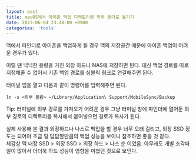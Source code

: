 ```yaml
---
layout: post
title: macOS에서 아이폰 백업 디렉토리를 외부 폴더로 옮기기
date: 2023-06-04 23:48:00 +0900
categories: 'tools'
---
```


맥에서 파인더로 아이폰을 백업하게 될 경우 맥의 저장공간 때문에 아이폰 백업이 어려운 경우가 있다.

이럴 땐 넉넉한 용량을 가진 외장 하드나 NAS에 저장하면 된다. 대신 백업 경로를 따로 지정해줄 수 없어서 기존 백업 경로를 심볼릭 링크로 연결해주면 된다.

터미널 앱을 열고 다음과 같이 명령어를 입력해주면 된다.

```shell
ln -s <외부 볼륨> ~/Library/Application\ Support/MobileSync/Backup
```

Tip: 터미널에 외부 경로를 가져오기 어려운 경우 그냥 터미널 창에 파인더에 열어둔 외부 경로의 디렉토리를 복사해서 붙여넣으면 경로가 복사가 된다.

실제 사용해 본 결과 외장하드나 나스로 백업을 할 경우 너무 오래 걸리고, 외장 SSD 정도는 되어야 조금 덜 답답할만큼의 백업 성능을 보이니 참조하면 좋을 것 같다.<br>
체감상 맥 내장 SSD > 외장 SSD > 외장 하드 > 나스 순 이었음. 아무래도 개별 조각파일이 많아서 더더욱 하드 성능이 영향을 미쳤던 것으로 보인다.

